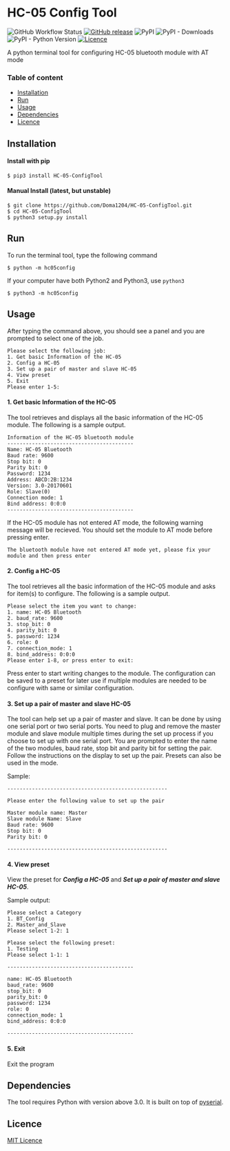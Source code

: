 # HC-05 Config Tool
![GitHub Workflow Status](https://img.shields.io/github/workflow/status/Doma1204/HC-05-ConfigTool/Upload_Python_Package)
[![GitHub release](https://img.shields.io/github/v/release/Doma1204/HC-05-ConfigTool)](../releases)
![PyPI](https://img.shields.io/pypi/v/HC-05-ConfigTool?color=brightgreen)
![PyPI - Downloads](https://img.shields.io/pypi/dm/HC-05-ConfigTool)
![PyPI - Python Version](https://img.shields.io/pypi/pyversions/HC-05-ConfigTool)
[![Licence](https://img.shields.io/github/license/Doma1204/HC-05-ConfigTool)](../blob/master/LICENSE)

A python terminal tool for configuring HC-05 bluetooth module with AT mode

### Table of content
- [Installation](#Installation)
- [Run](#Run)
- [Usage](#Usage)
- [Dependencies](#Dependencies)
- [Licence](#Licence)

## Installation
#### Install with pip
```
$ pip3 install HC-05-ConfigTool
```
#### Manual Install (latest, but unstable)
```
$ git clone https://github.com/Doma1204/HC-05-ConfigTool.git
$ cd HC-05-ConfigTool
$ python3 setup.py install
```

## Run
To run the terminal tool, type the following command
```
$ python -m hc05config
```
If your computer have both Python2 and Python3, use `python3`
```
$ python3 -m hc05config
```

## Usage
After typing the command above, you should see a panel and you are prompted to select one of the job.
```
Please select the following job:
1. Get basic Information of the HC-05
2. Config a HC-05
3. Set up a pair of master and slave HC-05
4. View preset
5. Exit
Please enter 1-5:
```

#### 1. Get basic Information of the HC-05
The tool retrieves and displays all the basic information of the HC-05 module. The following is a sample output.

```
Information of the HC-05 bluetooth module
-----------------------------------------
Name: HC-05 Bluetooth
Baud rate: 9600
Stop bit: 0
Parity bit: 0
Password: 1234
Address: ABCD:2B:1234
Version: 3.0-20170601
Role: Slave(0)
Connection mode: 1
Bind address: 0:0:0
-----------------------------------------
```

If the HC-05 module has not entered AT mode, the following warning message will be recieved. You should set the module to AT mode before pressing enter.

```
The bluetooth module have not entered AT mode yet, please fix your module and then press enter
```

#### 2. Config a HC-05
The tool retrieves all the basic information of the HC-05 module and asks for item(s) to configure. The following is a sample output.

```
Please select the item you want to change:
1. name: HC-05 Bluetooth
2. baud_rate: 9600
3. stop_bit: 0
4. parity_bit: 0
5. password: 1234
6. role: 0
7. connection_mode: 1
8. bind_address: 0:0:0
Please enter 1-8, or press enter to exit:
```

Press enter to start writing changes to the module. The configuration can be saved to a preset for later use if multiple modules are needed to be configure with same or similar configuration.

#### 3. Set up a pair of master and slave HC-05
The tool can help set up a pair of master and slave. It can be done by using one serial port or two serial ports. You need to plug and remove the master module and slave module multiple times during the set up process if you choose to set up with one serial port. You are prompted to enter the name of the two modules, baud rate, stop bit and parity bit for setting the pair. Follow the instructions on the display to set up the pair. Presets can also be used in the mode.

Sample:
```
----------------------------------------------------

Please enter the following value to set up the pair

Master module name: Master
Slave module Name: Slave
Baud rate: 9600
Stop bit: 0
Parity bit: 0

----------------------------------------------------
```

#### 4. View preset
View the preset for ***Config a HC-05*** and ***Set up a pair of master and slave HC-05***.

Sample output:
```
Please select a Category
1. BT_Config
2. Master_and_Slave
Please select 1-2: 1

Please select the following preset:
1. Testing
Please select 1-1: 1

-----------------------------------------

name: HC-05 Bluetooth
baud_rate: 9600
stop_bit: 0
parity_bit: 0
password: 1234
role: 0
connection_mode: 1
bind_address: 0:0:0

-----------------------------------------
```

#### 5. Exit
Exit the program

## Dependencies
The tool requires Python with version above 3.0. It is built on top of [pyserial](https://pypi.org/project/pyserial/).

## Licence
[MIT Licence](../blob/master/LICENSE)